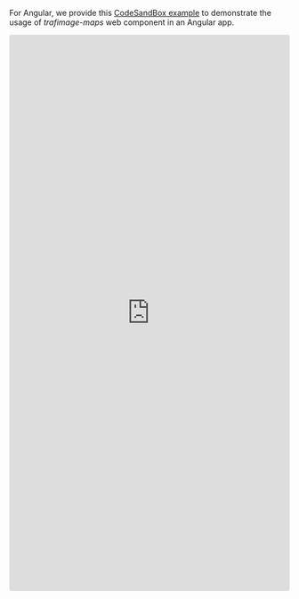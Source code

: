 For Angular, we provide this [CodeSandBox example](https://codesandbox.io/p/devbox/angular-trafimage-maps-4jkf9x?embed=1&file=%2Fsrc%2Fapp%2Fapp.component.html) to demonstrate the usage of _trafimage-maps_ web component in an Angular app.

<iframe src="https://codesandbox.io/p/devbox/angular-trafimage-maps-forked-8854gg?embed=1&file=%2Fpackage.json"
     style="width:100%; height: 1000px; border:0; border-radius: 4px; overflow:hidden;"
     title="angular-trafimage-maps (forked)"
     allow="accelerometer; ambient-light-sensor; camera; encrypted-media; geolocation; gyroscope; hid; microphone; midi; payment; usb; vr; xr-spatial-tracking"
     sandbox="allow-forms allow-modals allow-popups allow-presentation allow-same-origin allow-scripts"
   ></iframe>
